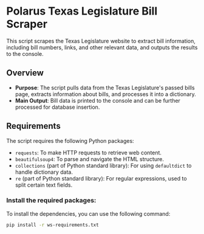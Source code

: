 # Polarus Texas Legislature Bill Scraper

This script scrapes the Texas Legislature website to extract bill information, including bill numbers, links, and other relevant data, and outputs the results to the console.

## Overview

- **Purpose**: The script pulls data from the Texas Legislature's passed bills page, extracts information about bills, and processes it into a dictionary.
- **Main Output**: Bill data is printed to the console and can be further processed for database insertion.

## Requirements

The script requires the following Python packages:

- `requests`: To make HTTP requests to retrieve web content.
- `beautifulsoup4`: To parse and navigate the HTML structure.
- `collections` (part of Python standard library): For using `defaultdict` to handle dictionary data.
- `re` (part of Python standard library): For regular expressions, used to split certain text fields.

### Install the required packages:
To install the dependencies, you can use the following command:
```bash
pip install -r ws-requirements.txt
```

